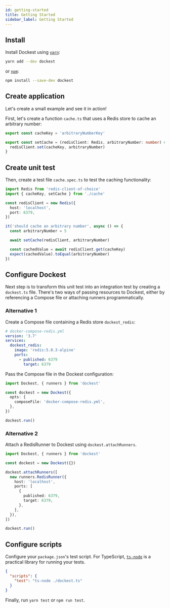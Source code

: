 ```yaml
---
id: getting-started
title: Getting Started
sidebar_label: Getting Started
---
```


## Install

Install Dockest using [`yarn`](https://yarnpkg.com/en/package/jest):

```bash
yarn add --dev dockest
```

or [`npm`](https://www.npmjs.com/):

```bash
npm install --save-dev dockest
```

## Create application

Let's create a small example and see it in action!

First, let's create a function `cache.ts` that uses a Redis store to cache an arbitrary number:

```ts
export const cacheKey = 'arbitraryNumberKey'

export const setCache = (redisClient: Redis, arbitraryNumber: number) => {
  redisClient.set(cacheKey, arbitraryNumber)
}
```

## Create unit test

Then, create a test file `cache.spec.ts` to test the caching functionality:

```ts
import Redis from 'redis-client-of-choice'
import { cacheKey, setCache } from './cache'

const redisClient = new Redis({
  host: 'localhost',
  port: 6379,
})

it('should cache an arbitrary number', async () => {
  const arbitraryNumber = 5

  await setCache(redisClient, arbitraryNumber)

  const cachedValue = await redisClient.get(cacheKey)
  expect(cachedValue).toEqual(arbitraryNumber)
})
```

## Configure Dockest

Next step is to transform this unit test into an integration test by creating a `dockest.ts` file. There's two ways of passing resources to Dockest, either by referencing a Compose file or attaching runners programmatically.

### Alternative 1

Create a Compose file containing a Redis store `dockest_redis`:

```yml
# docker-compose-redis.yml
version: '3.7'
services:
  dockest_redis:
    image: 'redis:5.0.3-alpine'
    ports:
      - published: 6379
        target: 6379
```

Pass the Compose file in the Dockest configuration:

```ts
import Dockest, { runners } from 'dockest'

const dockest = new Dockest({
  opts: {
    composeFile: 'docker-compose-redis.yml',
  },
})

dockest.run()
```

### Alternative 2

Attach a RedisRunner to Dockest using `dockest.attachRunners`.

```ts
import Dockest, { runners } from 'dockest'

const dockest = new Dockest({})

dockest.attachRunners([
  new runners.RedisRunner({
    host: 'localhost',
    ports: [
      {
        published: 6379,
        target: 6379,
      },
    ],
  }),
])

dockest.run()
```

## Configure scripts

Configure your `package.json`'s test script. For TypeScript, [`ts-node`](https://www.npmjs.com/package/ts-node) is a practical library for running your tests.

```json
{
  "scripts": {
    "test": "ts-node ./dockest.ts"
  }
}
```

Finally, run `yarn test` or `npm run test`.
